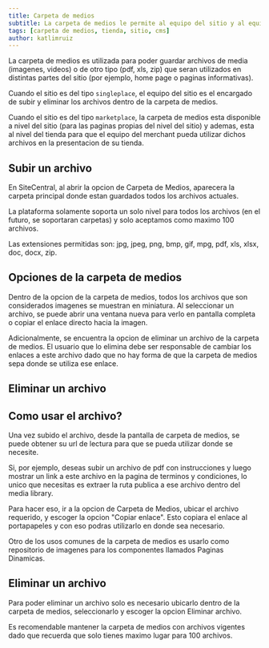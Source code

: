 ```yaml
---
title: Carpeta de medios
subtitle: La carpeta de medios le permite al equipo del sitio y al equipo del merchant subir imagenes y otros archivos para ser usados en la presentacion del sitio o de la tienda.
tags: [carpeta de medios, tienda, sitio, cms]
author: katlimruiz
---
```


La carpeta de medios es utilizada para poder guardar archivos de media (imagenes, videos) o de otro tipo (pdf, xls, zip) que seran utilizados en distintas partes del sitio (por ejemplo, home page o paginas informativas).

Cuando el sitio es del tipo `singleplace`, el equipo del sitio es el encargado de subir y eliminar los archivos dentro de la carpeta de medios.

Cuando el sitio es del tipo `marketplace`, la carpeta de medios esta disponible a nivel del sitio (para las paginas propias del nivel del sitio) y ademas, esta al nivel del tienda para que el equipo del merchant pueda utilizar dichos archivos en la presentacion de su tienda.

## Subir un archivo
En SiteCentral, al abrir la opcion de Carpeta de Medios, aparecera la carpeta principal donde estan guardados todos los archivos actuales.

La plataforma solamente soporta un solo nivel para todos los archivos (en el futuro, se soportaran carpetas) y solo aceptamos como maximo 100 archivos.

Las extensiones permitidas son: jpg, jpeg, png, bmp, gif, mpg, pdf, xls, xlsx, doc, docx, zip.

## Opciones de la carpeta de medios
Dentro de la opcion de la carpeta de medios, todos los archivos que son considerados imagenes se muestran en miniatura. Al seleccionar un archivo, se puede abrir una ventana nueva para verlo en pantalla completa o copiar el enlace directo hacia la imagen.

Adicionalmente, se encuentra la opcion de eliminar un archivo de la carpeta de medios. El usuario que lo elimina debe ser responsable de cambiar los enlaces a este archivo dado que no hay forma de que la carpeta de medios sepa donde se utiliza ese enlace.

## Eliminar un archivo


## Como usar el archivo?
Una vez subido el archivo, desde la pantalla de carpeta de medios, se puede obtener su url de lectura para que se pueda utilizar donde se necesite.

Si, por ejemplo, deseas subir un archivo de pdf con instrucciones y luego mostrar un link a este archivo en la pagina de terminos y condiciones, lo unico que necesitas es extraer la ruta publica a ese archivo dentro del media library.

Para hacer eso, ir a la opcion de Carpeta de Medios, ubicar el archivo requerido, y escoger la opcion "Copiar enlace". Esto copiara el enlace al portapapeles y con eso podras utilizarlo en donde sea necesario.

Otro de los usos comunes de la carpeta de medios es usarlo como repositorio de imagenes para los componentes llamados Paginas Dinamicas.

## Eliminar un archivo
Para poder eliminar un archivo solo es necesario ubicarlo dentro de la carpeta de medios, seleccionarlo y escoger la opcion Eliminar archivo.

Es recomendable mantener la carpeta de medios con archivos vigentes dado que recuerda que solo tienes maximo lugar para 100 archivos.